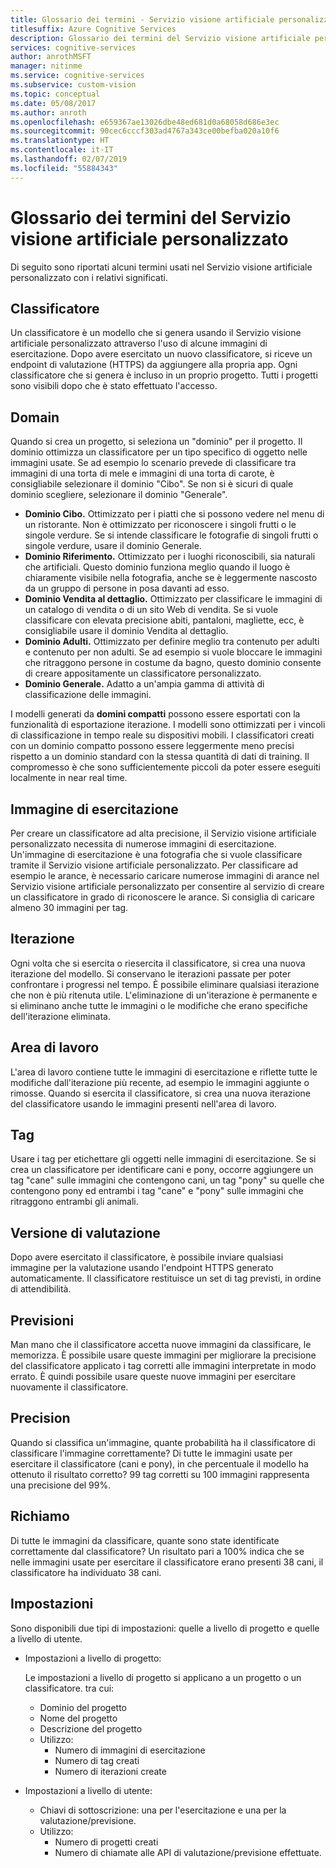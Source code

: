 ```yaml
---
title: Glossario dei termini - Servizio visione artificiale personalizzato
titlesuffix: Azure Cognitive Services
description: Glossario dei termini del Servizio visione artificiale personalizzato.
services: cognitive-services
author: anrothMSFT
manager: nitinme
ms.service: cognitive-services
ms.subservice: custom-vision
ms.topic: conceptual
ms.date: 05/08/2017
ms.author: anroth
ms.openlocfilehash: e659367ae13026dbe48ed681d0a68058d686e3ec
ms.sourcegitcommit: 90cec6cccf303ad4767a343ce00befba020a10f6
ms.translationtype: HT
ms.contentlocale: it-IT
ms.lasthandoff: 02/07/2019
ms.locfileid: "55884343"
---
```

# <a name="glossary-of-terms-for-custom-vision-service"></a>Glossario dei termini del Servizio visione artificiale personalizzato

Di seguito sono riportati alcuni termini usati nel Servizio visione artificiale personalizzato con i relativi significati.

## <a name="classifier"></a>Classificatore

Un classificatore è un modello che si genera usando il Servizio visione artificiale personalizzato attraverso l'uso di alcune immagini di esercitazione. Dopo avere esercitato un nuovo classificatore, si riceve un endpoint di valutazione (HTTPS) da aggiungere alla propria app. Ogni classificatore che si genera è incluso in un proprio progetto. Tutti i progetti sono visibili dopo che è stato effettuato l'accesso.

## <a name="domain"></a>Domain

Quando si crea un progetto, si seleziona un "dominio" per il progetto. Il dominio ottimizza un classificatore per un tipo specifico di oggetto nelle immagini usate. Se ad esempio lo scenario prevede di classificare tra immagini di una torta di mele e immagini di una torta di carote, è consigliabile selezionare il dominio "Cibo". Se non si è sicuri di quale dominio scegliere, selezionare il dominio "Generale".

- **Dominio Cibo.** Ottimizzato per i piatti che si possono vedere nel menu di un ristorante. Non è ottimizzato per riconoscere i singoli frutti o le singole verdure. Se si intende classificare le fotografie di singoli frutti o singole verdure, usare il dominio Generale.
- **Dominio Riferimento.** Ottimizzato per i luoghi riconoscibili, sia naturali che artificiali. Questo dominio funziona meglio quando il luogo è chiaramente visibile nella fotografia, anche se è leggermente nascosto da un gruppo di persone in posa davanti ad esso.
- **Dominio Vendita al dettaglio.** Ottimizzato per classificare le immagini di un catalogo di vendita o di un sito Web di vendita. Se si vuole classificare con elevata precisione abiti, pantaloni, magliette, ecc, è consigliabile usare il dominio Vendita al dettaglio.
- **Dominio Adulti.** Ottimizzato per definire meglio tra contenuto per adulti e contenuto per non adulti. Se ad esempio si vuole bloccare le immagini che ritraggono persone in costume da bagno, questo dominio consente di creare appositamente un classificatore personalizzato.
- **Dominio Generale.** Adatto a un'ampia gamma di attività di classificazione delle immagini.

I modelli generati da **domini compatti** possono essere esportati con la funzionalità di esportazione iterazione. I modelli sono ottimizzati per i vincoli di classificazione in tempo reale su dispositivi mobili. I classificatori creati con un dominio compatto possono essere leggermente meno precisi rispetto a un dominio standard con la stessa quantità di dati di training. Il compromesso è che sono sufficientemente piccoli da poter essere eseguiti localmente in near real time. 

## <a name="training-image"></a>Immagine di esercitazione

Per creare un classificatore ad alta precisione, il Servizio visione artificiale personalizzato necessita di numerose immagini di esercitazione. Un'immagine di esercitazione è una fotografia che si vuole classificare tramite il Servizio visione artificiale personalizzato. Per classificare ad esempio le arance, è necessario caricare numerose immagini di arance nel Servizio visione artificiale personalizzato per consentire al servizio di creare un classificatore in grado di riconoscere le arance. Si consiglia di caricare almeno 30 immagini per tag.

## <a name="iteration"></a>Iterazione

Ogni volta che si esercita o riesercita il classificatore, si crea una nuova iterazione del modello. Si conservano le iterazioni passate per poter confrontare i progressi nel tempo. È possibile eliminare qualsiasi iterazione che non è più ritenuta utile. L'eliminazione di un'iterazione è permanente e si eliminano anche tutte le immagini o le modifiche che erano specifiche dell'iterazione eliminata. 

## <a name="workspace"></a>Area di lavoro

L'area di lavoro contiene tutte le immagini di esercitazione e riflette tutte le modifiche dall'iterazione più recente, ad esempio le immagini aggiunte o rimosse. Quando si esercita il classificatore, si crea una nuova iterazione del classificatore usando le immagini presenti nell'area di lavoro.

## <a name="tags"></a>Tag

Usare i tag per etichettare gli oggetti nelle immagini di esercitazione. Se si crea un classificatore per identificare cani e pony, occorre aggiungere un tag "cane" sulle immagini che contengono cani, un tag "pony" su quelle che contengono pony ed entrambi i tag "cane" e "pony" sulle immagini che ritraggono entrambi gli animali.

## <a name="evaluation"></a>Versione di valutazione

Dopo avere esercitato il classificatore, è possibile inviare qualsiasi immagine per la valutazione usando l'endpoint HTTPS generato automaticamente. Il classificatore restituisce un set di tag previsti, in ordine di attendibilità.

## <a name="predictions"></a>Previsioni

Man mano che il classificatore accetta nuove immagini da classificare, le memorizza. È possibile usare queste immagini per migliorare la precisione del classificatore applicato i tag corretti alle immagini interpretate in modo errato. È quindi possibile usare queste nuove immagini per esercitare nuovamente il classificatore.

## <a name="precision"></a>Precision

Quando si classifica un'immagine, quante probabilità ha il classificatore di classificare l'immagine correttamente? Di tutte le immagini usate per esercitare il classificatore (cani e pony), in che percentuale il modello ha ottenuto il risultato corretto? 99 tag corretti su 100 immagini rappresenta una precisione del 99%.

## <a name="recall"></a>Richiamo

Di tutte le immagini da classificare, quante sono state identificate correttamente dal classificatore? Un risultato pari a 100% indica che se nelle immagini usate per esercitare il classificatore erano presenti 38 cani, il classificatore ha individuato 38 cani.

## <a name="settings"></a>Impostazioni

Sono disponibili due tipi di impostazioni: quelle a livello di progetto e quelle a livello di utente.

- Impostazioni a livello di progetto: 
  
  Le impostazioni a livello di progetto si applicano a un progetto o un classificatore. tra cui:

   - Dominio del progetto
   - Nome del progetto
   - Descrizione del progetto
   - Utilizzo:
      - Numero di immagini di esercitazione
      - Numero di tag creati
      - Numero di iterazioni create

- Impostazioni a livello di utente: 
   - Chiavi di sottoscrizione: una per l'esercitazione e una per la valutazione/previsione.
   - Utilizzo:
      - Numero di progetti creati
      - Numero di chiamate alle API di valutazione/previsione effettuate.
